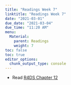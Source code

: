 ```yaml
---
title: "Readings Week 7"
linktitle: "Readings Week 7"
date: "2021-03-01"
due_date: "2021-03-04"
due_time: "11:20 AM"
menu:
  Material:
    parent: Readings
    weight: 7
toc: false
toc: true
editor_options: 
  chunk_output_type: console
---
```




* Read [R4DS Chapter 12](https://r4ds.had.co.nz/tidy-data.html) 

